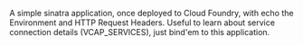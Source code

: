 
A simple sinatra application, once deployed to Cloud Foundry, with echo the Environment and HTTP Request Headers.
Useful to learn about service connection details (VCAP_SERVICES), just bind'em to this application.
